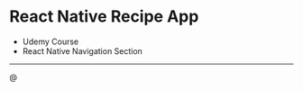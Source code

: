 # React Native Recipe App

- Udemy Course
- React Native Navigation Section
------------------------------------
@
